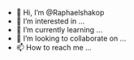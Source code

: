 - 👋 Hi, I’m @Raphaelshakop
- 👀 I’m interested in ...
- 🌱 I’m currently learning ...
- 💞️ I’m looking to collaborate on ...
- 📫 How to reach me ...

<!---
Raphaelshakop/Raphaelshakop is a ✨ special ✨ repository because its `README.md` (this file) appears on your GitHub profile.
You can click the Preview link to take a look at your changes.
--->
